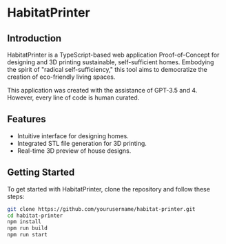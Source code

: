 # HabitatPrinter

## Introduction

HabitatPrinter is a TypeScript-based web application Proof-of-Concept for designing and 3D printing sustainable, self-sufficient homes. Embodying the spirit of "radical self-sufficiency," this tool aims to democratize the creation of eco-friendly living spaces.

This application was created with the assistance of GPT-3.5 and 4. However, every line of code is human curated.

## Features

- Intuitive interface for designing homes.
- Integrated STL file generation for 3D printing.
- Real-time 3D preview of house designs.

## Getting Started

To get started with HabitatPrinter, clone the repository and follow these steps:

```bash
git clone https://github.com/yourusername/habitat-printer.git
cd habitat-printer
npm install
npm run build
npm run start
```
